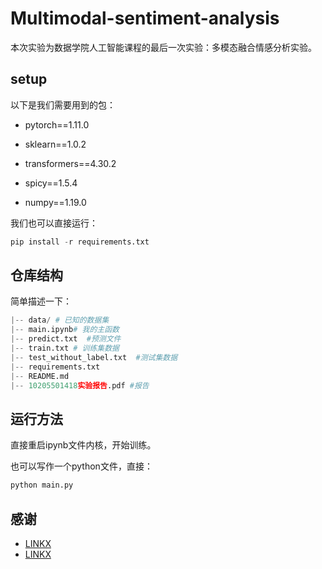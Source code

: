 # Multimodal-sentiment-analysis

本次实验为数据学院人工智能课程的最后一次实验：多模态融合情感分析实验。

## setup

以下是我们需要用到的包：

- pytorch==1.11.0
 
- sklearn==1.0.2
 
- transformers==4.30.2
 
- spicy==1.5.4
 
- numpy==1.19.0

我们也可以直接运行：

```python
pip install -r requirements.txt
```
## 仓库结构    

简单描述一下：

```python
|-- data/ # 已知的数据集
|-- main.ipynb# 我的主函数
|-- predict.txt  #预测文件
|-- train.txt # 训练集数据
|-- test_without_label.txt  #测试集数据
|-- requirements.txt 
|-- README.md
|-- 10205501418实验报告.pdf #报告
```

## 运行方法   

直接重启ipynb文件内核，开始训练。   

也可以写作一个python文件，直接：

```python
python main.py 
```
  
## 感谢   
- [LINKX](https://github.com/YeexiaoZheng/Multimodal-Sentiment-Analysis)
- [LINKX](https://github.com/Jankeeeeee/multimodal-sentiment-analysis/blob/main/process_data.ipynb)
